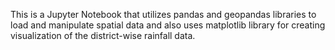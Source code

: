 This is a Jupyter Notebook that utilizes pandas and geopandas libraries to load and manipulate spatial data and also uses matplotlib library for creating visualization of the district-wise rainfall data.
